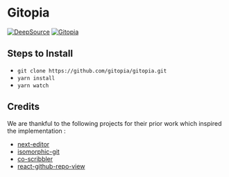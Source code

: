 # Gitopia

[![DeepSource](https://static.deepsource.io/deepsource-badge-light-mini.svg)](https://deepsource.io/gh/TheTechTrap/dgit/?ref=repository-badge)
[![Gitopia](https://img.shields.io/endpoint?style=&url=https://gitopia.org/mirror-badge.json)](https://gitopia.org/#/address/gitopia)

## Steps to Install

- `git clone https://github.com/gitopia/gitopia.git`
- `yarn install`
- `yarn watch`

## Credits

We are thankful to the following projects for their prior work which inspired the implementation :

- [next-editor](https://github.com/mizchi/next-editor)
- [isomorphic-git](https://github.com/isomorphic-git/isomorphic-git)
- [co-scribbler]()
- [react-github-repo-view]()
